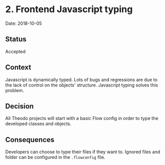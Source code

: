 # 2. Frontend Javascript typing

Date: 2018-10-05

## Status

Accepted

## Context

Javascript is dynamically typed.
Lots of bugs and regressions are due to the lack of control on the objects' structure.
Javascript typing solves this problem.

## Decision

All Theodo projects will start with a basic Flow config in order to type the developed classes and objects.

## Consequences

Developers can choose to type their files if they want to.
Ignored files and folder can be configured in the `.flowconfig` file.
